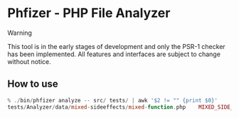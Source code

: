 # Phfizer - PHP File Analyzer

> [!WARNING]
> This tool is in the early stages of development and only the PSR-1 checker has been implemented.
> All features and interfaces are subject to change without notice.

## How to use

```php
% ./bin/phfizer analyze -- src/ tests/ | awk '$2 != "" {print $0}'
tests/Analyzer/data/mixed-sideeffects/mixed-function.php	MIXED_SIDE_EFFECTS
```
